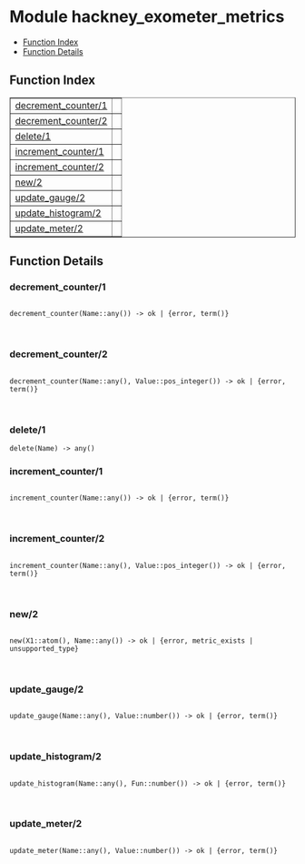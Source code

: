

# Module hackney_exometer_metrics #
* [Function Index](#index)
* [Function Details](#functions)

<a name="index"></a>

## Function Index ##


<table width="100%" border="1" cellspacing="0" cellpadding="2" summary="function index"><tr><td valign="top"><a href="#decrement_counter-1">decrement_counter/1</a></td><td></td></tr><tr><td valign="top"><a href="#decrement_counter-2">decrement_counter/2</a></td><td></td></tr><tr><td valign="top"><a href="#delete-1">delete/1</a></td><td></td></tr><tr><td valign="top"><a href="#increment_counter-1">increment_counter/1</a></td><td></td></tr><tr><td valign="top"><a href="#increment_counter-2">increment_counter/2</a></td><td></td></tr><tr><td valign="top"><a href="#new-2">new/2</a></td><td></td></tr><tr><td valign="top"><a href="#update_gauge-2">update_gauge/2</a></td><td></td></tr><tr><td valign="top"><a href="#update_histogram-2">update_histogram/2</a></td><td></td></tr><tr><td valign="top"><a href="#update_meter-2">update_meter/2</a></td><td></td></tr></table>


<a name="functions"></a>

## Function Details ##

<a name="decrement_counter-1"></a>

### decrement_counter/1 ###

<pre><code>
decrement_counter(Name::any()) -&gt; ok | {error, term()}
</code></pre>
<br />

<a name="decrement_counter-2"></a>

### decrement_counter/2 ###

<pre><code>
decrement_counter(Name::any(), Value::pos_integer()) -&gt; ok | {error, term()}
</code></pre>
<br />

<a name="delete-1"></a>

### delete/1 ###

`delete(Name) -> any()`

<a name="increment_counter-1"></a>

### increment_counter/1 ###

<pre><code>
increment_counter(Name::any()) -&gt; ok | {error, term()}
</code></pre>
<br />

<a name="increment_counter-2"></a>

### increment_counter/2 ###

<pre><code>
increment_counter(Name::any(), Value::pos_integer()) -&gt; ok | {error, term()}
</code></pre>
<br />

<a name="new-2"></a>

### new/2 ###

<pre><code>
new(X1::atom(), Name::any()) -&gt; ok | {error, metric_exists | unsupported_type}
</code></pre>
<br />

<a name="update_gauge-2"></a>

### update_gauge/2 ###

<pre><code>
update_gauge(Name::any(), Value::number()) -&gt; ok | {error, term()}
</code></pre>
<br />

<a name="update_histogram-2"></a>

### update_histogram/2 ###

<pre><code>
update_histogram(Name::any(), Fun::number()) -&gt; ok | {error, term()}
</code></pre>
<br />

<a name="update_meter-2"></a>

### update_meter/2 ###

<pre><code>
update_meter(Name::any(), Value::number()) -&gt; ok | {error, term()}
</code></pre>
<br />

